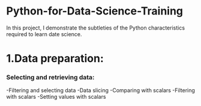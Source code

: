 # Python-for-Data-Science-Training
In this project, I demonstrate the subtleties of the Python characteristics required to learn date science.
<h1>1.Data preparation:</h1>
   <h3>Selecting and retrieving data:</h3>
   -Filtering and selecting data
   -Data slicing
   -Comparing with scalars
   -Filtering with scalars
   -Setting values with scalars
  

